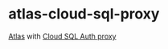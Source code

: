 # atlas-cloud-sql-proxy
[Atlas](https://atlasgo.io) with [Cloud SQL Auth proxy](https://cloud.google.com/sql/docs/postgres/sql-proxy)
